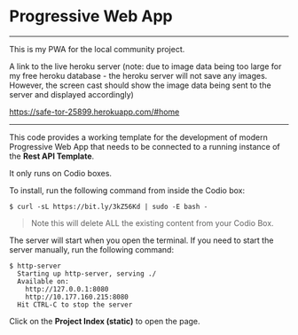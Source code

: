 
# Progressive Web App 

--------------------
This is my PWA for the local community project.

A link to the live heroku server (note: due to image data being too large for my free heroku database - the heroku server will not save any images. However, the screen cast should show the image data being sent to the server and displayed accordingly)

https://safe-tor-25899.herokuapp.com/#home


-----------------------



This code provides a working template for the development of modern Progressive Web App that needs to be connected to a running instance of the **Rest API Template**.

It only runs on Codio boxes.

To install, run the following command from inside the Codio box:

```
$ curl -sL https://bit.ly/3kZ56Kd | sudo -E bash -
```

> Note this will delete ALL the existing content from your Codio Box.

The server will start when you open the terminal. If you need to start the server manually, run the following command:

```shell
$ http-server
  Starting up http-server, serving ./
  Available on:
    http://127.0.0.1:8080
    http://10.177.160.215:8080
  Hit CTRL-C to stop the server
```

Click on the **Project Index (static)** to open the page.
